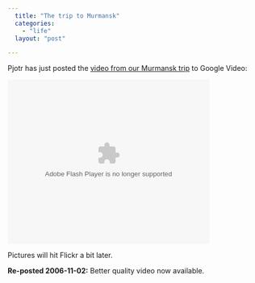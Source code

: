 ```yaml
---
  title: "The trip to Murmansk"
  categories: 
    - "life"
  layout: "post"

---
```

Pjotr has just posted the [video from our Murmansk trip][1] to Google Video:

<embed style="width:400px; height:326px;" id="VideoPlayback" type="application/x-shockwave-flash" src="http://video.google.com/googleplayer.swf?docId=-7162954160872682118&hl=en" flashvars=""> </embed>

Pictures will hit Flickr a bit later.

__Re-posted 2006-11-02:__ Better quality video now available.

[1]: http://video.google.com/videoplay?docid=-7162954160872682118&q=five+corners
